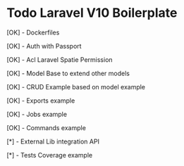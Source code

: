 # Todo Laravel V10 Boilerplate

[OK] - Dockerfiles

[OK] - Auth with Passport

[OK] - Acl Laravel Spatie Permission

[OK] - Model Base to extend other models

[OK] - CRUD Example based on model example

[OK] - Exports example

[OK] - Jobs example

[OK] - Commands example

[*] - External Lib integration API

[*] - Tests Coverage example
